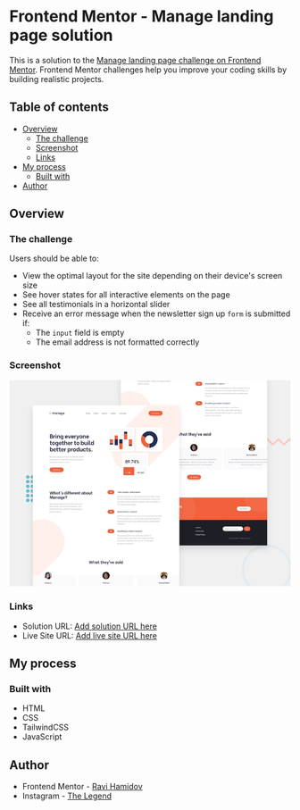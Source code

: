 # Frontend Mentor - Manage landing page solution

This is a solution to the [Manage landing page challenge on Frontend Mentor](https://www.frontendmentor.io/challenges/manage-landing-page-SLXqC6P5). Frontend Mentor challenges help you improve your coding skills by building realistic projects.

## Table of contents

-   [Overview](#overview)
    -   [The challenge](#the-challenge)
    -   [Screenshot](#screenshot)
    -   [Links](#links)
-   [My process](#my-process)
    -   [Built with](#built-with)
-   [Author](#author)

## Overview

### The challenge

Users should be able to:

-   View the optimal layout for the site depending on their device's screen size
-   See hover states for all interactive elements on the page
-   See all testimonials in a horizontal slider
-   Receive an error message when the newsletter sign up `form` is submitted if:
    -   The `input` field is empty
    -   The email address is not formatted correctly

### Screenshot

![](./designs/desktop-preview.jpg)
### Links

-   Solution URL: [Add solution URL here](https://github.com/RaviHamidov/ManageLandingPage)
-   Live Site URL: [Add live site URL here](https://ravihamidov.github.io/ManageLandingPage/)

## My process

### Built with

-   HTML
-   CSS
-   TailwindCSS
-   JavaScript

## Author

-   Frontend Mentor - [Ravi Hamidov](https://www.frontendmentor.io/profile/@RaviHamidov)
-   Instagram - [The Legend](https://www.instagram.com/ravihamidov/)
